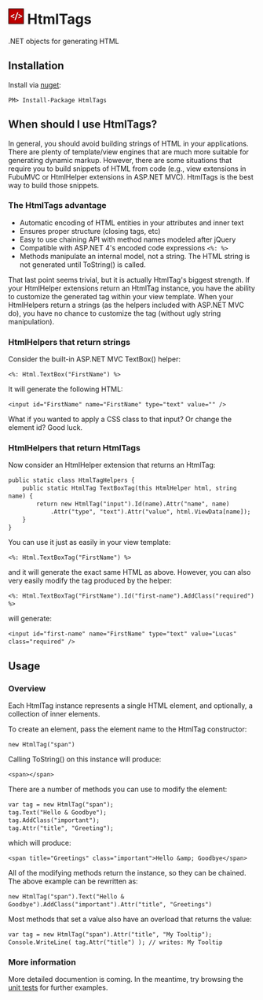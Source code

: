 # ![HtmlTags](https://github.com/DarthFubuMVC/htmltags/raw/master/logo/HtmlTags_Icon_32x32.png) HtmlTags

 .NET objects for generating HTML

## Installation
Install via [nuget](http://www.nuget.org/):

    PM> Install-Package HtmlTags

## When should I use HtmlTags?

In general, you should avoid building strings of HTML in your applications. There are plenty of template/view engines that are much more suitable for generating dynamic markup. However, there are some situations that require you to build snippets of HTML from code (e.g., view extensions in FubuMVC or HtmlHelper extensions in ASP.NET MVC). HtmlTags is the best way to build those snippets.

### The HtmlTags advantage

* Automatic encoding of HTML entities in your attributes and inner text
* Ensures proper structure (closing tags, etc)
* Easy to use chaining API with method names modeled after jQuery
* Compatible with ASP.NET 4's encoded code expressions `<%: %>`
* Methods manipulate an internal model, not a string. The HTML string is not
generated until ToString() is called.

That last point seems trivial, but it is actually HtmlTag's biggest strength. If your HtmlHelper extensions return an HtmlTag instance, you have the ability to customize the generated tag within your view template. When your HtmlHelpers return a strings (as the helpers included with ASP.NET MVC do), you have no chance to customize the tag (without ugly string manipulation).

### HtmlHelpers that return strings

Consider the built-in ASP.NET MVC TextBox() helper:

    <%: Html.TextBox("FirstName") %>

It will generate the following HTML:

    <input id="FirstName" name="FirstName" type="text" value="" />

What if you wanted to apply a CSS class to that input? Or change the element id? Good luck.

### HtmlHelpers that return HtmlTags

Now consider an HtmlHelper extension that returns an HtmlTag:

    public static class HtmlTagHelpers {
        public static HtmlTag TextBoxTag(this HtmlHelper html, string name) {
            return new HtmlTag("input").Id(name).Attr("name", name)
                .Attr("type", "text").Attr("value", html.ViewData[name]);
        }
    }

You can use it just as easily in your view template:

    <%: Html.TextBoxTag("FirstName") %>

and it will generate the exact same HTML as above. However, you can also very easily modify the tag produced by the helper:

    <%: Html.TextBoxTag("FirstName").Id("first-name").AddClass("required") %>

will generate:

    <input id="first-name" name="FirstName" type="text" value="Lucas" class="required" />



## Usage

### Overview

Each HtmlTag instance represents a single HTML element, and optionally, a collection of inner elements.

To create an element, pass the element name to the HtmlTag constructor:

    new HtmlTag("span")

Calling ToString() on this instance will produce:

    <span></span>

There are a number of methods you can use to modify the element:

    var tag = new HtmlTag("span");
    tag.Text("Hello & Goodbye");
    tag.AddClass("important");
    tag.Attr("title", "Greeting");
    
which will produce:

    <span title="Greetings" class="important">Hello &amp; Goodbye</span>

All of the modifying methods return the instance, so they can be chained. The above example can be rewritten as:

    new HtmlTag("span").Text("Hello & Goodbye").AddClass("important").Attr("title", "Greetings")
    
Most methods that set a value also have an overload that returns the value:

	var tag = new HtmlTag("span").Attr("title", "My Tooltip");
	Console.WriteLine( tag.Attr("title") ); // writes: My Tooltip

### More information

More detailed documention is coming. In the meantime, try browsing the [unit tests](https://github.com/DarthFubuMVC/htmltags/blob/master/src/HtmlTags.Testing/HtmlTagTester.cs) for further examples.
